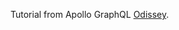 Tutorial from Apollo GraphQL [Odissey](https://github.com/apollographql-education/odyssey-intro-strawberry).